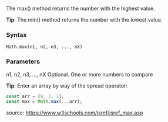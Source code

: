
The max() method returns the number with the highest value.

**Tip**: The min() method returns the number with the lowest value.


### Syntax
`Math.max(n1, n2, n3, ..., nX)`

### Parameters

n1, n2, n3, ..., nX	Optional. One or more numbers to compare

**Tip**: Enter an array by way of the spread operator:
```js
const arr = [9, 3, 1];
const max = Math.max(...arr);
```

source: https://www.w3schools.com/jsref/jsref_max.asp